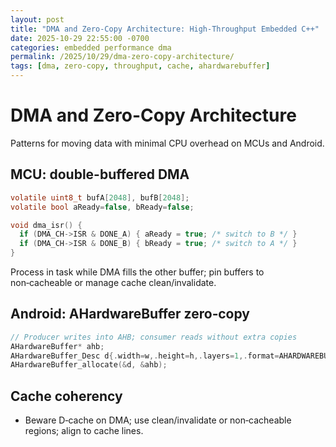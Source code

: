 ```yaml
---
layout: post
title: "DMA and Zero-Copy Architecture: High-Throughput Embedded C++"
date: 2025-10-29 22:55:00 -0700
categories: embedded performance dma
permalink: /2025/10/29/dma-zero-copy-architecture/
tags: [dma, zero-copy, throughput, cache, ahardwarebuffer]
---
```


# DMA and Zero-Copy Architecture

Patterns for moving data with minimal CPU overhead on MCUs and Android.

## MCU: double-buffered DMA

```c
volatile uint8_t bufA[2048], bufB[2048];
volatile bool aReady=false, bReady=false;

void dma_isr() {
  if (DMA_CH->ISR & DONE_A) { aReady = true; /* switch to B */ }
  if (DMA_CH->ISR & DONE_B) { bReady = true; /* switch to A */ }
}
```

Process in task while DMA fills the other buffer; pin buffers to non‑cacheable or manage cache clean/invalidate.

## Android: AHardwareBuffer zero‑copy

```cpp
// Producer writes into AHB; consumer reads without extra copies
AHardwareBuffer* ahb;
AHardwareBuffer_Desc d{.width=w,.height=h,.layers=1,.format=AHARDWAREBUFFER_FORMAT_R8G8B8A8_UNORM,.usage=AHARDWAREBUFFER_USAGE_GPU_SAMPLED_IMAGE|AHARDWAREBUFFER_USAGE_CPU_READ_OFTEN};
AHardwareBuffer_allocate(&d, &ahb);
```

## Cache coherency

- Beware D‑cache on DMA; use clean/invalidate or non‑cacheable regions; align to cache lines.
